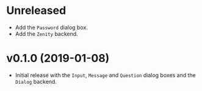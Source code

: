 # Unreleased
- Add the `Password` dialog box.
- Add the `Zenity` backend.

# v0.1.0 (2019-01-08)
- Initial release with the `Input`, `Message` and `Question` dialog boxes and
  the `Dialog` backend.

